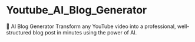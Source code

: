 # Youtube_AI_Blog_Generator
🤖 AI Blog Generator  Transform any YouTube video into a professional, well-structured blog post in minutes using the power of AI.

